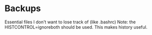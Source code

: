 # Backups
Essential files I don't want to lose track of (like .bashrc)
Note: the HISTCONTROL=ignoreboth should be used. This makes history useful.
